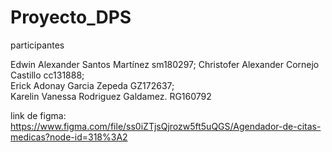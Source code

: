 # Proyecto_DPS
participantes 

Edwin Alexander Santos Martínez sm180297; 
Christofer Alexander Cornejo Castillo cc131888;     
Erick Adonay Garcia Zepeda GZ172637;   
Karelin Vanessa Rodriguez Galdamez. RG160792

link de figma:
https://www.figma.com/file/ss0iZTjsQjrozw5ft5uQGS/Agendador-de-citas-medicas?node-id=318%3A2
